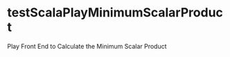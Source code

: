 testScalaPlayMinimumScalarProduct
=================================

Play Front End to Calculate the Minimum Scalar Product
